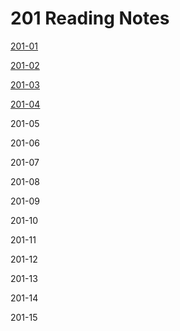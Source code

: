 # 201 Reading Notes
 [201-01](class-01.md) 

 [201-02](class-02.md)

 [201-03](class-03.md)

 [201-04](class-04.md)

 201-05

 201-06

201-07

201-08

201-09

201-10

201-11

201-12

201-13

201-14

201-15






